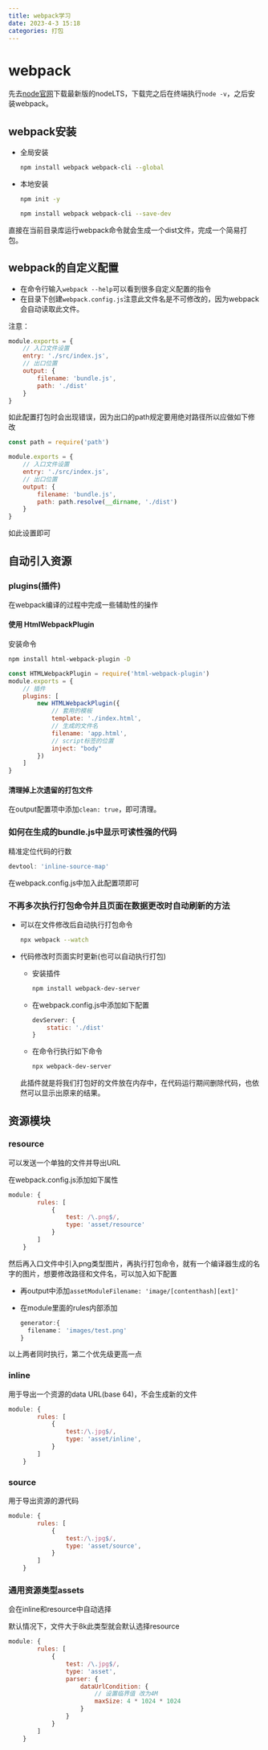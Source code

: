 ```yaml
---
title: webpack学习
date: 2023-4-3 15:18
categories: 打包
---
```

# webpack

先去[node官网](https://nodejs.org/en)下载最新版的nodeLTS，下载完之后在终端执行`node -v`，之后安装webpack。

## webpack安装

- 全局安装

  ```bash
  npm install webpack webpack-cli --global
  ```

- 本地安装

  ```bash
  npm init -y
  ```

  ```bash
  npm install webpack webpack-cli --save-dev
  ```

直接在当前目录库运行webpack命令就会生成一个dist文件，完成一个简易打包。

## webpack的自定义配置

- 在命令行输入`webpack --help`可以看到很多自定义配置的指令
- 在目录下创建`webpack.config.js`注意此文件名是不可修改的，因为webpack会自动读取此文件。

注意：

```js
module.exports = {
    // 入口文件设置
    entry: './src/index.js',
    // 出口位置
    output: {
        filename: 'bundle.js',
        path: './dist'
    }
}
```

如此配置打包时会出现错误，因为出口的path规定要用绝对路径所以应做如下修改

```js
const path = require('path')

module.exports = {
    // 入口文件设置
    entry: './src/index.js',
    // 出口位置
    output: {
        filename: 'bundle.js',
        path: path.resolve(__dirname, './dist')
    }
}
```

如此设置即可

## 自动引入资源

### plugins(插件) 

在webpack编译的过程中完成一些辅助性的操作

#### 使用 HtmlWebpackPlugin

安装命令

```bash
npm install html-webpack-plugin -D
```

```js
const HTMLWebpackPlugin = require('html-webpack-plugin')
module.exports = {
	// 插件
    plugins: [
        new HTMLWebpackPlugin({
        	// 套用的模板
            template: './index.html',
            // 生成的文件名
            filename: 'app.html',
            // script标签的位置
            inject: "body"
        })
    ]
}
```

#### 清理掉上次遗留的打包文件

在output配置项中添加`clean: true`，即可清理。

### 如何在生成的bundle.js中显示可读性强的代码

精准定位代码的行数

```js
devtool: 'inline-source-map'
```

在webpack.config.js中加入此配置项即可

### 不再多次执行打包命令并且页面在数据更改时自动刷新的方法

- 可以在文件修改后自动执行打包命令

  ```bash
  npx webpack --watch
  ```

- 代码修改时页面实时更新(也可以自动执行打包)

  - 安装插件

    ```bash
    npm install webpack-dev-server
    ```

  - 在webpack.config.js中添加如下配置

    ```js
    devServer: {
    	static: './dist'
    }
    ```

  - 在命令行执行如下命令

    ```bash
    npx webpack-dev-server
    ```

  此插件就是将我们打包好的文件放在内存中，在代码运行期间删除代码，也依然可以显示出原来的结果。

## 资源模块

### resource

可以发送一个单独的文件并导出URL

在webpack.config.js添加如下属性

```js
module: {
        rules: [
            {
                test: /\.png$/,
                type: 'asset/resource'
            }
        ]
    }
```

然后再入口文件中引入png类型图片，再执行打包命令，就有一个编译器生成的名字的图片，想要修改路径和文件名，可以加入如下配置

- 再output中添加`assetModuleFilename: 'image/[contenthash][ext]'`

- 在module里面的rules内部添加

  ```js
  generator:{
  	filename： 'images/test.png'
  } 
  ```

以上两者同时执行，第二个优先级更高一点

### inline

用于导出一个资源的data URL(base 64)，不会生成新的文件

```js
module: {
        rules: [
            {
                test:/\.jpg$/,
                type: 'asset/inline',
            }
        ]
    }
```

### source

用于导出资源的源代码

```js
module: {
        rules: [
            {
                test:/\.jpg$/,
                type: 'asset/source',
            }
        ]
    }
```

### 通用资源类型assets

会在inline和resource中自动选择

默认情况下，文件大于8k此类型就会默认选择resource

```js
module: {
        rules: [
            {
                test: /\.jpg$/,
                type: 'asset',
                parser: {
                    dataUrlCondition: {
                    	// 设置临界值 改为4M
                        maxSize: 4 * 1024 * 1024
                    }
                }
            }
        ]
    }
```

